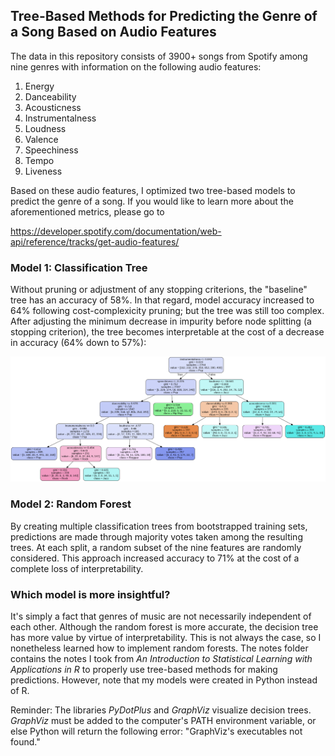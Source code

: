 ## Tree-Based Methods for Predicting the Genre of a Song Based on Audio Features

The data in this repository consists of 3900+ songs from Spotify among nine genres with information on the following audio features:

1. Energy
2. Danceability
3. Acousticness
4. Instrumentalness
5. Loudness
6. Valence
7. Speechiness
8. Tempo
9. Liveness

Based on these audio features, I optimized two tree-based models to predict the genre of a song. If you would like to learn more about the aforementioned metrics, please go to

https://developer.spotify.com/documentation/web-api/reference/tracks/get-audio-features/

### Model 1: Classification Tree

Without pruning or adjustment of any stopping criterions, the "baseline" tree has an accuracy of 58%. In that regard, model accuracy increased to 64% following cost-complexicity pruning; but the tree was still too complex. After adjusting the minimum decrease in impurity before node splitting (a stopping criterion), the tree becomes interpretable at the cost of a decrease in accuracy (64% down to 57%):

![](final_decision_tree.png)

### Model 2:  Random Forest

By creating multiple classification trees from bootstrapped training sets, predictions are made through majority votes taken among the resulting trees. At each split, a random subset of the nine features are randomly considered. This approach increased accuracy to 71% at the cost of a complete loss of interpretability. 

### Which model is more insightful?
It's simply a fact that genres of music are not necessarily independent of each other. Although the random forest is more accurate, the decision tree has more value by virtue of interpretability. This is not always the case, so I nonetheless learned how to implement random forests. The notes folder contains the notes I took from *An Introduction to Statistical Learning with Applications in R* to properly use tree-based methods for making predictions.  However, note that my models were created in Python instead of R. 

Reminder: The libraries *PyDotPlus* and *GraphViz* visualize decision trees. *GraphViz* must be added to the computer's PATH environment variable, or else Python will return the following error: "GraphViz's executables not found."
